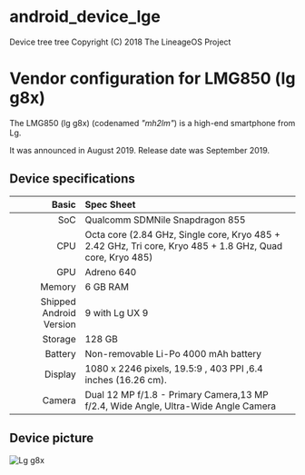 # android_device_lge
Device tree tree 
Copyright (C) 2018 The LineageOS Project

Vendor configuration for LMG850 (lg g8x)
=========================================

The LMG850 (lg g8x) (codenamed _"mh2lm"_) is a high-end smartphone from Lg.

It was announced in August 2019. Release date was September 2019.

## Device specifications

Basic   | Spec Sheet
-------:|:-------------------------
SoC     | Qualcomm SDMNile Snapdragon 855
CPU     | Octa core (2.84 GHz, Single core, Kryo 485 + 2.42 GHz, Tri core, Kryo 485 + 1.8 GHz, Quad core, Kryo 485)
GPU     | Adreno 640
Memory  | 6 GB RAM
Shipped Android Version | 9 with Lg UX 9
Storage | 128 GB
Battery | Non-removable Li-Po 4000 mAh battery
Display | 1080 x 2246 pixels, 19.5:9 , 403 PPI ,6.4 inches (16.26 cm).
Camera  | Dual  12 MP f/1.8 - Primary Camera,13 MP f/2.4, Wide Angle, Ultra-Wide Angle Camera

## Device picture

![Lg g8x](https://www.91-img.com/gallery_images_uploads/6/f/6fa879828f2b71ea2a32430b613e08da9af7551d.jpg?w=0&h=901&q=80&c=1 "black")
